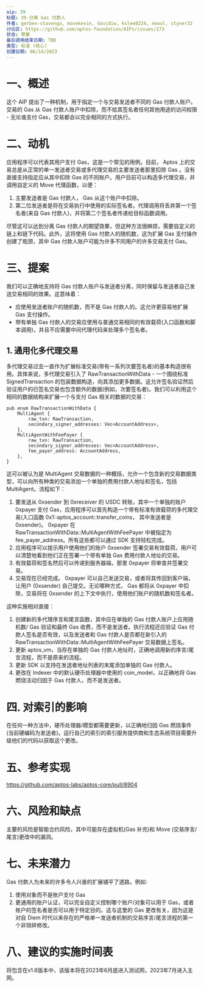 ```yaml
---
aip: 39
标题: 39-分离 Gas 付款人
作者: gerben-stavenga, movekevin, davidiw, kslee8224, neoul, styner32
讨论区: https://github.com/aptos-foundation/AIPs/issues/173
状态: 草案
最后调用结束日期: TBD
类型: 标准 (核心)
创建日期: 06/14/2023
---
```

# 一、概述

这个 AIP 提出了一种机制，用于指定一个与交易发送者不同的 Gas 付款人账户。交易的 Gas 从 Gas 付款人账户中扣除，而不给其签名者任何其他用途的访问权限 - 无论谁支付 Gas，交易都会以完全相同的方式执行。

# 二、动机

应用程序可以代表其用户支付 Gas，这是一个常见的用例。目前， Aptos 上的交易总是从正常的单一发送者交易或多代理交易的主要发送者那里扣除 Gas 。没有直接支持指定应从其中扣除 Gas 的不同账户。用户目前可以构造多代理交易，并调用自定义的 Move 代理函数，以便：

1. 主要发送者是 Gas 付款人， Gas 从这个账户中扣除。
2. 第二位发送者是将在交易执行中使用的实际签名者。代理调用将丢弃第一个签名者(来自 Gas 付款人)，并将第二个签名者传递给目标函数调用。

尽管这可以达到分离 Gas 付款人的期望效果，但这种方法很麻烦，需要自定义的链上和链下代码。此外，这将使用 Gas 付款人的随机数，这为扩展 Gas 支付操作创建了瓶颈，其中 Gas 付款人账户可能为许多不同用户的许多交易支付 Gas。

# 三、提案

我们可以正确地支持将 Gas 付款人账户与发送者分离，同时保留与发送者自己发送交易相同的效果。这意味着：

- 应使用发送者账户的随机数，而不是 Gas 付款人的。这允许更容易地扩展 Gas 支付操作。
- 带有单独 Gas 付款人的交易应使用与普通交易相同的有效载荷(入口函数和脚本调用)，并且不应需要中间代理代码来处理多个签名者。

## 1. 通用化多代理交易

多代理交易过去一直作为扩展标准交易(带有一系列次要签名者)的基本构造很有用。具体来说，多代理交易引入了 RawTransactionWithData - 一个围绕标准 SignedTransaction 的包装数据构造，向其添加更多数据。这允许签名验证然后验证用户的已签名交易也包含额外的数据(例如，次要签名者)。我们可以利用这个相同的数据结构来扩展一个与支付 Gas 相关的数据的交易：

```
pub enum RawTransactionWithData {
    MultiAgent {
        raw_txn: RawTransaction,
        secondary_signer_addresses: Vec<AccountAddress>,
    },
    MultiAgentWithFeePayer {
        raw_txn: RawTransaction,
        secondary_signer_addresses: Vec<AccountAddress>,
        fee_payer_address: AccountAddress,
    },
}
```

这可以被认为是 MultiAgent 交易数据的一种概括，允许一个包含新的交易数据类型，可以向所有种类的交易添加一个单独的费用付款人地址和签名，包括 MultiAgent。流程如下：

1. 要发送从 0xsender 到 0xreceiver 的 USDC 转账，其中一个单独的账户 0xpayer 支付 Gas，应用程序可以首先构造一个带有标准有效载荷的多代理交易(入口函数 0x1::aptos_account::transfer_coins， 其中发送者是 0xsender)。 0xpayer 在 RawTransactionWithData::MultiAgentWithFeePayer 中被指定为 fee_payer_address。所有这些都可以通过 SDK 支持轻松完成。
2. 应用程序可以提示用户使用他们的账户 0xsender 签署交易有效载荷。用户可以清楚地看到他们正在签署一个带有单独 Gas 费用付款人地址的交易。
3. 有效载荷和签名然后可以传递到服务器端，那里 0xpayer 将审查并签署交易。
4. 交易现在已经完成。 0xpayer 可以自己发送交易，或者将其传回到客户端，让用户 (0xsender) 自己提交。无论哪种方式， Gas 都将从 0xpayer 中扣除，交易将在 0xsender 的上下文中执行，使用他们账户的随机数和签名者。

这种实施相对直接：

1. 创建新的多代理序言和尾言函数，其中应在单独的 Gas 付款人账户上应用随机数/ Gas 验证和最终 Gas 收费，而不是发送者。执行流程还应验证 Gas 付款人签名是否有效，以及发送者和 Gas 付款人是否都在新引入的 RawTransactionWithData::MultiAgentWithFeePayer 交易数据上签名。
2. 更新 aptos_vm，当存在单独的 Gas 付款人地址时，正确地调用新的序言/尾言流程，而不是原来的流程。
3. 更新 SDK 以支持在发送者地址列表的末尾添加单独的 Gas 付款人。
4. 更改在 Indexer 中的默认硬币处理器中使用的 coin_model，以正确地将 Gas 燃烧活动归因于 Gas 付款人，而不是发送者。

# 四. 对索引的影响

在任何一种方法中，硬币处理器/模型都需要更新，以正确地归因 Gas 燃烧事件(当前硬编码为发送者)。运行自己的索引的索引服务提供商和生态系统项目需要升级他们的代码以获取这个更改。

# 五、参考实现

https://github.com/aptos-labs/aptos-core/pull/8904

# 六、风险和缺点

主要的风险是智能合约风险，其中可能存在虚拟机(Gas 补充)和 Move (交易序言/尾言)更改中的漏洞。

# 七、未来潜力

Gas 付款人为未来的许多令人兴奋的扩展铺平了道路，例如:

1. 使用对象而不是账户支付 Gas
2. 更通用的账户认证，可以完全自定义控制哪个账户/对象可以用于 Gas，或者账户的签名者是否可以用于特定目的。这与这里的 Gas 更改有关，因为这是对自 Diem 时代以来存在的严格单一发送者机制的交易序言/尾言流程的第一个非琐碎修改。

# 八、建议的实施时间表

将包含在v1.6版本中，该版本将在2023年6月底进入测试网，2023年7月进入主网。